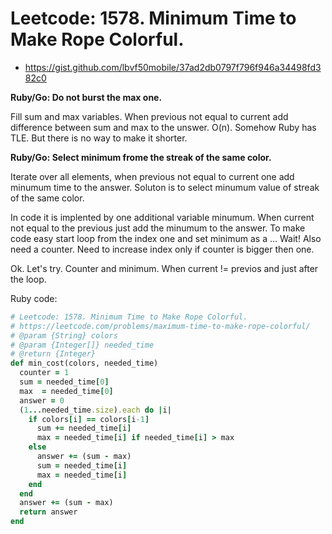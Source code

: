 # Leetcode: 1578. Minimum Time to Make Rope Colorful.

- https://gist.github.com/lbvf50mobile/37ad2db0797f796f946a34498fd382c0

**Ruby/Go: Do not burst the max one.**

Fill sum and max variables. When previous not equal to current add difference between sum and max to the unswer. O(n). Somehow Ruby has TLE. But there is no way to make it shorter.

**Ruby/Go: Select minimum frome the streak of the same color.**

Iterate over all elements, when previous not equal to current one add minumum time to the answer. Soluton is to select minumum value of streak of the same color.

In code it is implented by one additional variable minumum. When current not equal to the previous just add the minumum to the answer. To make code easy start loop from the index one and set minimum as a ... Wait! Also need a counter. Need to increase index only if counter is bigger then one.

Ok. Let's try. Counter and minimum. When current != previos and just after the loop.

Ruby code:
```Ruby
# Leetcode: 1578. Minimum Time to Make Rope Colorful.
# https://leetcode.com/problems/maximum-time-to-make-rope-colorful/
# @param {String} colors
# @param {Integer[]} needed_time
# @return {Integer}
def min_cost(colors, needed_time)
  counter = 1
  sum = needed_time[0]
  max  = needed_time[0]
  answer = 0
  (1...needed_time.size).each do |i|
    if colors[i] == colors[i-1]
      sum += needed_time[i]
      max = needed_time[i] if needed_time[i] > max
    else
      answer += (sum - max)
      sum = needed_time[i]
      max = needed_time[i]
    end
  end
  answer += (sum - max)
  return answer
end
```
